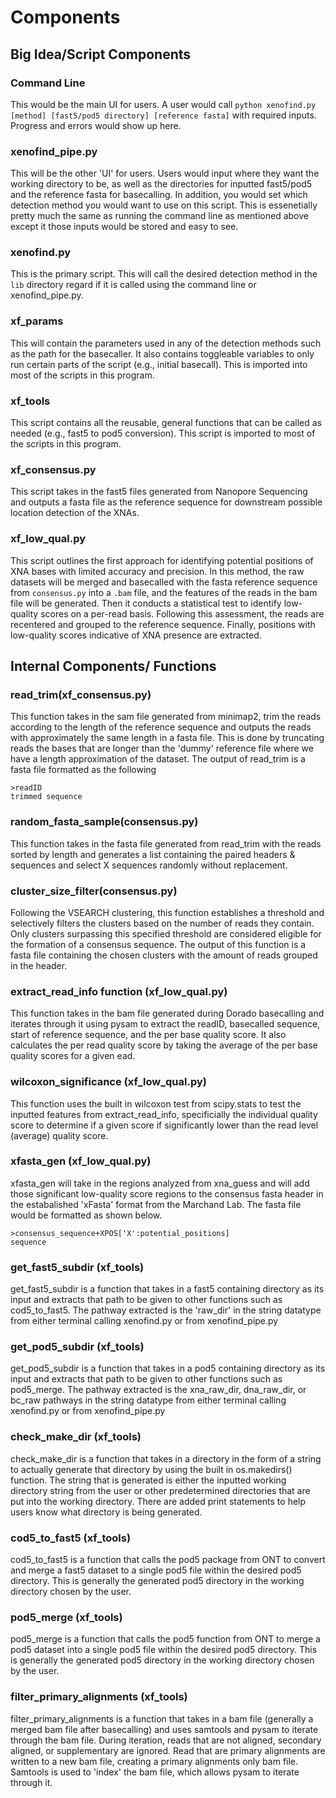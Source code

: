 # Components

## Big Idea/Script Components 

### Command Line 
This would be the main UI for users. A user would call ```python xenofind.py [method] [fast5/pod5 directory] [reference fasta]``` with required inputs. Progress and errors would show up here.

### xenofind_pipe.py 
This will be the other 'UI' for users. Users would input where they want the working directory to be, as well as the directories for inputted fast5/pod5 and the reference fasta for basecalling. In addition, you would set which detection method you would want to use on this script. This is essenetially pretty much the same as running the command line as mentioned above except it those inputs would be stored and easy to see. 

### xenofind.py
This is the primary script. This will call the desired detection method in the ```lib``` directory regard if it is called using the command line or xenofind_pipe.py. 

### xf_params
This will contain the parameters used in any of the detection methods such as the path for the basecaller. It also contains toggleable variables to only run certain parts of the script (e.g., initial basecall). This is imported into most of the scripts in this program. 

### xf_tools 
This script contains all the reusable, general functions that can be called as needed (e.g., fast5 to pod5 conversion). This script is imported to most of the scripts in this program. 

### xf_consensus.py
This script takes in the fast5 files generated from Nanopore Sequencing and outputs a fasta file as the reference sequence for downstream possible location detection of the XNAs.

### xf_low_qual.py
This script outlines the first approach for identifying potential positions of XNA bases with limited accuracy and precision. In this method, the raw datasets will be merged and basecalled with the fasta reference sequence from ```consensus.py``` into a ```.bam``` file, and the features of the reads in the bam file will be generated. Then it conducts a statistical test to identify low-quality scores on a per-read basis. Following this assessment, the reads are recentered and grouped to the reference sequence. Finally, positions with low-quality scores indicative of XNA presence are extracted.

## Internal Components/ Functions 

### read_trim(xf_consensus.py)
This function takes in the sam file generated from minimap2, trim the reads according to the length of the reference sequence and outputs the reads with approximately the same length in a fasta file. This is done by truncating reads the bases that are longer than the 'dummy' reference file where we have a length approximation of the dataset. The output of read_trim is a fasta file formatted as the following 

    >readID
    trimmed sequence

### random_fasta_sample(consensus.py)
This function takes in the fasta file generated from read_trim with the reads sorted by length and generates a list containing the paired headers & sequences and select X sequences randomly without replacement.

### cluster_size_filter(consensus.py)
Following the VSEARCH clustering, this function establishes a threshold and selectively filters the clusters based on the number of reads they contain. Only clusters surpassing this specified threshold are considered eligible for the formation of a consensus sequence. The output of this function is a fasta file containing the chosen clusters with the amount of reads grouped in the header. 

### extract_read_info function (xf_low_qual.py)
This function takes in the bam file generated during Dorado basecalling and iterates through it using pysam to extract the readID, basecalled sequence, start of reference sequence, and the per base quality score. It also calculates the per read quality score by taking the average of the per base quality scores for a given ead.

### wilcoxon_significance (xf_low_qual.py)
This function uses the built in wilcoxon test from scipy.stats to test the inputted features from extract_read_info, specificially the individual quality score to determine if a given score if significantly lower than the read level (average) quality score. 

### xfasta_gen (xf_low_qual.py)
xfasta_gen will take in the regions analyzed from xna_guess and will add those significant low-quality score regions to the consensus fasta header in the estabalished 'xFasta' format from the Marchand Lab. The fasta file would be formatted as shown below.

    >consensus_sequence+XPOS['X':potential_positions]
    sequence

### get_fast5_subdir (xf_tools)
get_fast5_subdir is a function that takes in a fast5 containing directory as its input and extracts that path to be given to other functions such as cod5_to_fast5. The pathway extracted is the 'raw_dir' in the string datatype from either terminal calling xenofind.py or from xenofind_pipe.py

### get_pod5_subdir (xf_tools)
get_pod5_subdir is a function that takes in a pod5 containing directory as its input and extracts that path to be given to other functions such as pod5_merge. The pathway extracted is the xna_raw_dir, dna_raw_dir, or bc_raw pathways in the string datatype from either terminal calling xenofind.py or from xenofind_pipe.py

### check_make_dir (xf_tools)
check_make_dir is a function that takes in a directory in the form of a string to actually generate that directory by using the built in os.makedirs() function. The string that is generated is either the inputted working directory string from the user or other predetermined directories that are put into the working directory. There are added print statements to help users know what directory is being generated. 

### cod5_to_fast5 (xf_tools)
cod5_to_fast5 is a function that calls the pod5 package from ONT to convert and merge a fast5 dataset to a single pod5 file within the desired pod5 directory. This is generally the generated pod5 directory in the working directory chosen by the user. 

### pod5_merge (xf_tools)
pod5_merge is a function that calls the pod5 function from ONT to merge a pod5 dataset into a single pod5 file within the desired pod5 directory. This is generally the generated pod5 directory in the working directory chosen by the user.

### filter_primary_alignments (xf_tools)
filter_primary_alignments is a function that takes in a bam file (generally a merged bam file after basecalling) and uses samtools and pysam to iterate through the bam file. During iteration, reads that are not aligned, secondary aligned, or supplementary are ignored. Read that are primary alignments are written to a new bam file, creating a primary alignments only bam file. Samtools is used to 'index' the bam file, which allows pysam to iterate through it.